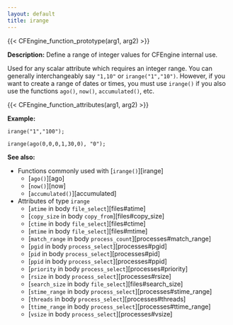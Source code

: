 ```yaml
---
layout: default
title: irange
---
```


{{< CFEngine_function_prototype(arg1, arg2) >}}

**Description:** Define a range of integer values for CFEngine internal use.

Used for any scalar attribute which requires an integer range. You can
generally interchangeably say `"1,10"` or `irange("1","10")`. However, if
you want to create a range of dates or times, you must use `irange()` if you
also use the functions `ago()`, `now()`, `accumulated()`, etc.

{{< CFEngine_function_attributes(arg1, arg2) >}}

**Example:**

```cf3
irange("1","100");

irange(ago(0,0,0,1,30,0), "0");
```

**See also:**

- Functions commonly used with [`irange()`][irange]
  - [`ago()`][ago]
  - [`now()`][now]
  - [`accumulated()`][accumulated]
- Attributes of type `irange`
  - [`atime` in body `file_select`][files#atime]
  - [`copy_size` in body `copy_from`][files#copy_size]
  - [`ctime` in body `file_select`][files#ctime]
  - [`mtime` in body `file_select`][files#mtime]
  - [`match_range` in body `process_count`][processes#match_range]
  - [`pgid` in body `process_select`][processes#pgid]
  - [`pid` in body `process_select`][processes#pid]
  - [`ppid` in body `process_select`][processes#ppid]
  - [`priority` in body `process_select`][processes#priority]
  - [`rsize` in body `process_select`][processes#rsize]
  - [`search_size` in body `file_select`][files#search_size]
  - [`stime_range` in body `process_select`][processes#stime_range]
  - [`threads` in body `process_select`][processes#threads]
  - [`ttime_range` in body `process_select`][processes#ttime_range]
  - [`vsize` in body `process_select`][processes#vsize]
